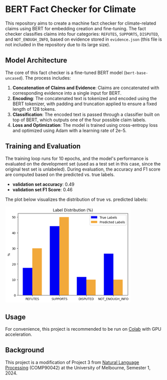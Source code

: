 # BERT Fact Checker for Climate

This repository aims to create a machine fact checker for climate-related claims using BERT for embedding creation and fine-tuning. The fact checker classifies claims into four categories: `REFUTES`, `SUPPORTS`, `DISPUTED`, and `NOT_ENOUGH_INFO`, based on evidence stored in `evidence.json` (this file is not included in the repository due to its large size).

## Model Architecture

The core of this fact checker is a fine-tuned BERT model (`bert-base-uncased`). The process includes:

1. **Concatenation of Claims and Evidence**: Claims are concatenated with corresponding evidence into a single input for BERT.
2. **Encoding**: The concatenated text is tokenized and encoded using the BERT tokenizer, with padding and truncation applied to ensure a fixed length of 128 tokens.
3. **Classification**: The encoded text is passed through a classifier built on top of BERT, which outputs one of the four possible claim labels.
4. **Loss and Optimization**: The model is trained using cross-entropy loss and optimized using Adam with a learning rate of 2e-5.

## Training and Evaluation

The training loop runs for 10 epochs, and the model's performance is evaluated on the development set (used as a test set in this case, since the original test set is unlabeled). During evaluation, the accuracy and F1 score are computed based on the predicted vs. true labels.

- **validation set accuracy**: 0.49
- **validation set F1 Score**: 0.46

The plot below visualizes the distribution of true vs. predicted labels:

<img src="img/label-distribution.png" alt="label-distribution" width="400"/>

## Usage

For convenience, this project is recommended to be run on [Colab](https://colab.research.google.com/) with GPU acceleration.

## Background

This project is a modification of Project 3 from [Natural Language Processing](https://handbook.unimelb.edu.au/2024/subjects/comp90042) (COMP90042) at the University of Melbourne, Semester 1, 2024.
